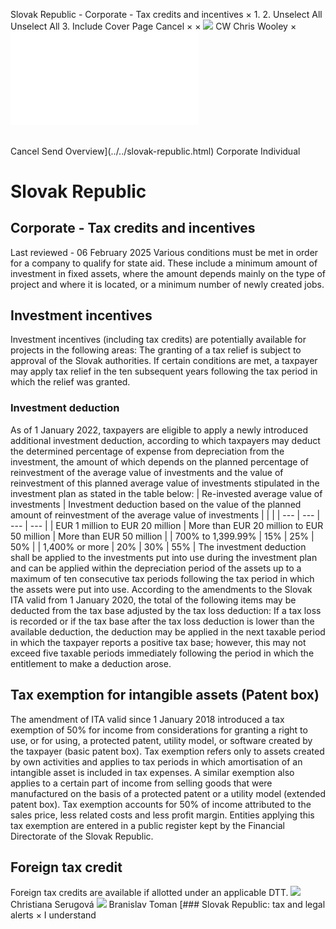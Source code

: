 Slovak Republic - Corporate - Tax credits and incentives
×
1.
2.
Unselect All
Unselect All
3.
Include Cover Page
Cancel
×
×
![](../../-/media/world-wide-tax-summaries/attachments/global---chris-wooley.ashx%3Frev=ac5e5f3223b34096b1afc2a6009c7320&revision=ac5e5f32-23b3-4096-b1af-c2a6009c7320&hash=859B7ADC84DC2CBEC9760E9E6EE7DE6D0A8BFCDF)
CW
Chris Wooley
×
![](tax-credits-and-incentives.html)
######
Cancel
Send
Overview](../../slovak-republic.html)
Corporate
Individual
# Slovak Republic
## Corporate - Tax credits and incentives
Last reviewed - 06 February 2025
Various conditions must be met in order for a company to qualify for state aid. These include a minimum amount of investment in fixed assets, where the amount depends mainly on the type of project and where it is located, or a minimum number of newly created jobs.
## Investment incentives
Investment incentives (including tax credits) are potentially available for projects in the following areas:
The granting of a tax relief is subject to approval of the Slovak authorities. If certain conditions are met, a taxpayer may apply tax relief in the ten subsequent years following the tax period in which the relief was granted.
### Investment deduction
As of 1 January 2022, taxpayers are eligible to apply a newly introduced additional investment deduction, according to which taxpayers may deduct the determined percentage of expense from depreciation from the investment, the amount of which depends on the planned percentage of reinvestment of the average value of investments and the value of reinvestment of this planned average value of investments stipulated in the investment plan as stated in the table below:
| Re-invested average value of investments | Investment deduction based on the value of the planned amount of reinvestment of the average value of investments | | |
| --- | --- | --- | --- |
| EUR 1 million to EUR 20 million | More than EUR 20 million to EUR 50 million | More than EUR 50 million |
| 700% to 1,399.99% | 15% | 25% | 50% |
| 1,400% or more | 20% | 30% | 55% |
The investment deduction shall be applied to the investments put into use during the investment plan and can be applied within the depreciation period of the assets up to a maximum of ten consecutive tax periods following the tax period in which the assets were put into use.
According to the amendments to the Slovak ITA valid from 1 January 2020, the total of the following items may be deducted from the tax base adjusted by the tax loss deduction:
If a tax loss is recorded or if the tax base after the tax loss deduction is lower than the available deduction, the deduction may be applied in the next taxable period in which the taxpayer reports a positive tax base; however, this may not exceed five taxable periods immediately following the period in which the entitlement to make a deduction arose.
## Tax exemption for intangible assets (Patent box)
The amendment of ITA valid since 1 January 2018 introduced a tax exemption of 50% for income from considerations for granting a right to use, or for using, a protected patent, utility model, or software created by the taxpayer (basic patent box). Tax exemption refers only to assets created by own activities and applies to tax periods in which amortisation of an intangible asset is included in tax expenses.
A similar exemption also applies to a certain part of income from selling goods that were manufactured on the basis of a protected patent or a utility model (extended patent box). Tax exemption accounts for 50% of income attributed to the sales price, less related costs and less profit margin.
Entities applying this tax exemption are entered in a public register kept by the Financial Directorate of the Slovak Republic.
## Foreign tax credit
Foreign tax credits are available if allotted under an applicable DTT.
![](../../-/media/world-wide-tax-summaries/attachments/slovak_republic---christiana_serugova.ashx%3Frev=5c4300d2b1a14925bf39ea6964de2dc1&revision=5c4300d2-b1a1-4925-bf39-ea6964de2dc1&hash=83BBD9810BB912860D5F7F1AAD6CB819C206A457)
Christiana Serugová
![](../../-/media/world-wide-tax-summaries/attachments/slovak-republic--branislav-toman.ashx%3Frev=d805753b45804a35bc2580d2679ef333&revision=d805753b-4580-4a35-bc25-80d2679ef333&hash=D5436468AF6B6B9CD415F264AC840BADAF676367)
Branislav Toman
[### Slovak Republic: tax and legal alerts
×
I understand
